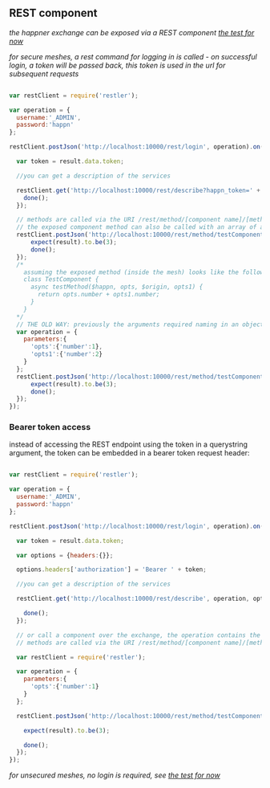 ## REST component

*the happner exchange can be exposed via a REST component [the test for now](https://github.com/happner/happner-2/blob/master/test/integration/rest/rest-component-secure.js)*

*for secure meshes, a rest command for logging in is called - on successful login, a token will be passed back, this token is used in the url for subsequent requests*

```javascript

var restClient = require('restler');

var operation = {
  username:'_ADMIN',
  password:'happn'
};

restClient.postJson('http://localhost:10000/rest/login', operation).on('complete', function(result){

  var token = result.data.token;

  //you can get a description of the services

  restClient.get('http://localhost:10000/rest/describe?happn_token=' + token).on('complete', function(result){
    done();
  });

  // methods are called via the URI /rest/method/[component name]/[method name]
  // the exposed component method can also be called with an array of arguments:
  restClient.postJson('http://localhost:10000/rest/method/testComponent/testMethod', [{'number':1}, {'number':2}]).on('complete', function(result){
      expect(result).to.be(3);
      done();
  });
  /* 
    assuming the exposed method (inside the mesh) looks like the following, opts and opts1 are interleaved between the special arguments $happn and $origin in the order that they appear in the array the http client is pushing up to the endpoint:
    class TestComponent {
      async testMethod($happn, opts, $origin, opts1) {
        return opts.number + opts1.number;
      }
    }
  */
  // THE OLD WAY: previously the arguments required naming in an object based structure (the system is backwards compatible with these types of calls)
  var operation = {
    parameters:{
      'opts':{'number':1},
      'opts1':{'number':2}
    }
  };
  restClient.postJson('http://localhost:10000/rest/method/testComponent/testMethod', operation).on('complete', function(result){
      expect(result).to.be(3);
      done();
  });
});

```

### Bearer token access

instead of accessing the REST endpoint using the token in a querystring argument, the token can be embedded in a bearer token request header:

```javascript

var restClient = require('restler');

var operation = {
  username:'_ADMIN',
  password:'happn'
};

restClient.postJson('http://localhost:10000/rest/login', operation).on('complete', function(result){

  var token = result.data.token;

  var options = {headers:{}};

  options.headers['authorization'] = 'Bearer ' + token;

  //you can get a description of the services

  restClient.get('http://localhost:10000/rest/describe', operation, options).on('complete', function(result){

    done();
  });

  // or call a component over the exchange, the operation contains the parameters for the method
  // methods are called via the URI /rest/method/[component name]/[method name]

  var restClient = require('restler');

  var operation = {
    parameters:{
      'opts':{'number':1}
    }
  };

  restClient.postJson('http://localhost:10000/rest/method/testComponent/method1', operation, options).on('complete', function(result){

    expect(result).to.be(3);

    done();
  });
});

```

*for unsecured meshes, no login is required, see [the test for now](https://github.com/happner/happner-2/blob/master/test/integration/rest/rest-component.js)*
